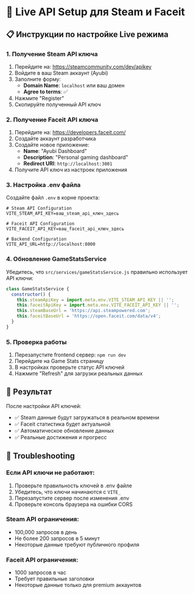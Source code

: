 # 🔑 Live API Setup для Steam и Faceit

## 📋 Инструкции по настройке Live режима

### 1. **Получение Steam API ключа**

1. Перейдите на: https://steamcommunity.com/dev/apikey
2. Войдите в ваш Steam аккаунт (Ayubi)
3. Заполните форму:
   - **Domain Name**: `localhost` или ваш домен
   - **Agree to terms**: ✅
4. Нажмите "Register"
5. Скопируйте полученный API ключ

### 2. **Получение Faceit API ключа**

1. Перейдите на: https://developers.faceit.com/
2. Создайте аккаунт разработчика
3. Создайте новое приложение:
   - **Name**: "Ayubi Dashboard"
   - **Description**: "Personal gaming dashboard"
   - **Redirect URI**: `http://localhost:3001`
4. Получите API ключ из настроек приложения

### 3. **Настройка .env файла**

Создайте файл `.env` в корне проекта:

```env
# Steam API Configuration
VITE_STEAM_API_KEY=ваш_steam_api_ключ_здесь

# Faceit API Configuration  
VITE_FACEIT_API_KEY=ваш_faceit_api_ключ_здесь

# Backend Configuration
VITE_API_URL=http://localhost:8000
```

### 4. **Обновление GameStatsService**

Убедитесь, что `src/services/gameStatsService.js` правильно использует API ключи:

```javascript
class GameStatsService {
  constructor() {
    this.steamApiKey = import.meta.env.VITE_STEAM_API_KEY || '';
    this.faceitApiKey = import.meta.env.VITE_FACEIT_API_KEY || '';
    this.steamBaseUrl = 'https://api.steampowered.com';
    this.faceitBaseUrl = 'https://open.faceit.com/data/v4';
  }
}
```

### 5. **Проверка работы**

1. Перезапустите frontend сервер: `npm run dev`
2. Перейдите на Game Stats страницу
3. В настройках проверьте статус API ключей
4. Нажмите "Refresh" для загрузки реальных данных

## 🎯 Результат

После настройки API ключей:
- ✅ Steam данные будут загружаться в реальном времени
- ✅ Faceit статистика будет актуальной
- ✅ Автоматическое обновление данных
- ✅ Реальные достижения и прогресс

## 🔧 Troubleshooting

### Если API ключи не работают:
1. Проверьте правильность ключей в .env файле
2. Убедитесь, что ключи начинаются с `VITE_`
3. Перезапустите сервер после изменения .env
4. Проверьте консоль браузера на ошибки CORS

### Steam API ограничения:
- 100,000 запросов в день
- Не более 200 запросов в 5 минут
- Некоторые данные требуют публичного профиля

### Faceit API ограничения:
- 1000 запросов в час
- Требует правильные заголовки
- Некоторые данные только для premium аккаунтов

